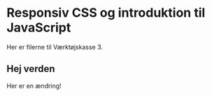 # Responsiv CSS og introduktion til JavaScript

Her er filerne til Værktøjskasse 3.

## Hej verden
Her er en ændring!

